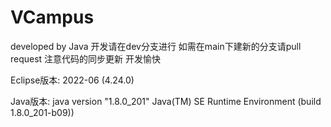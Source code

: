 # VCampus
developed by Java
开发请在dev分支进行
如需在main下建新的分支请pull request
注意代码的同步更新
开发愉快

Eclipse版本: 2022-06 (4.24.0)

Java版本:
    java version "1.8.0_201"
    Java(TM) SE Runtime Environment (build 1.8.0_201-b09))